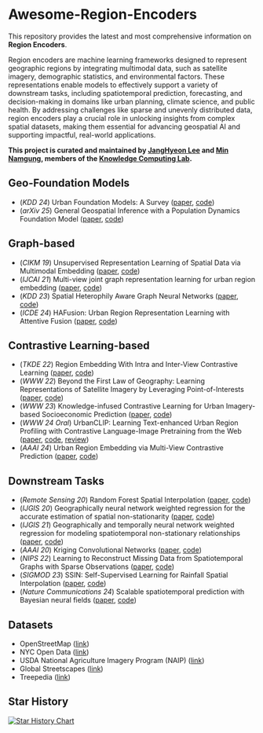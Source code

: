 # Awesome-Region-Encoders

This repository provides the latest and most comprehensive information on **Region Encoders**.

Region encoders are machine learning frameworks designed to represent geographic regions by integrating multimodal data, such as satellite imagery, demographic statistics, and environmental factors. These representations enable models to effectively support a variety of downstream tasks, including spatiotemporal prediction, forecasting, and decision-making in domains like urban planning, climate science, and public health. By addressing challenges like sparse and unevenly distributed data, region encoders play a crucial role in unlocking insights from complex spatial datasets, making them essential for advancing geospatial AI and supporting impactful, real-world applications.

**This project is curated and maintained by [JangHyeon Lee](https://janghyeon-lee.github.io/) and [Min Namgung](https://minnamgung.github.io/), members of the [Knowledge Computing Lab](https://knowledge-computing.github.io/).**

## Geo-Foundation Models
- (*KDD 24*) Urban Foundation Models: A Survey ([paper](https://dl.acm.org/doi/pdf/10.1145/3637528.3671453), [code](https://github.com/usail-hkust/Awesome-Urban-Foundation-Models))
- (*arXiv 25*) General Geospatial Inference with a Population Dynamics Foundation Model ([paper](https://arxiv.org/pdf/2411.07207), [code](https://github.com/google-research/population-dynamics))
  
## Graph-based
- (*CIKM 19*) Unsupervised Representation Learning of Spatial Data via Multimodal Embedding ([paper](https://dl.acm.org/doi/10.1145/3357384.3358001), [code](https://github.com/porterjenkins/region-encoder))
- (*IJCAI 21*) Multi-view joint graph representation learning for urban region embedding ([paper](https://www.ijcai.org/proceedings/2020/0611.pdf), [code](https://github.com/mingyangzhang/mv-region-embedding/tree/master))
- (*KDD 23*) Spatial Heterophily Aware Graph Neural Networks ([paper](https://dl.acm.org/doi/abs/10.1145/3580305.3599510), [code](https://github.com/PaddlePaddle/PaddleSpatial/tree/main/research/SHGNN))
- (*ICDE 24*) HAFusion: Urban Region Representation Learning with Attentive Fusion ([paper](https://arxiv.org/abs/2312.04606), [code](https://github.com/MiRuacle24/HAFusion))

## Contrastive Learning-based
- (*TKDE 22*) Region Embedding With Intra and Inter-View Contrastive Learning ([paper](https://arxiv.org/pdf/2211.08975), [code](https://github.com/Liang-NTU/ReMVC))
- (*WWW 22*) Beyond the First Law of Geography: Learning Representations of Satellite Imagery by Leveraging Point-of-Interests ([paper](https://dl.acm.org/doi/10.1145/3485447.3512149), [code](https://github.com/axin1301/satellite-imagery-POI))
- (*WWW 23*) Knowledge-infused Contrastive Learning for Urban Imagery-based Socioeconomic Prediction ([paper](https://dl.acm.org/doi/10.1145/3543507.3583876), [code](https://github.com/tsinghua-fib-lab/UrbanKG-KnowCL))
- (*WWW 24 Oral*) UrbanCLIP: Learning Text-enhanced Urban Region Profiling with Contrastive Language-Image Pretraining from the Web ([paper](https://arxiv.org/pdf/2310.18340), [code](https://github.com/stupidbuluchacha/urbanclip), [review](https://openreview.net/forum?id=KCZU12jzfC&referrer=%5Bthe%20profile%20of%20Yuxuan%20Liang%5D(%2Fprofile%3Fid%3D~Yuxuan_Liang1)))
- (*AAAI 24*) Urban Region Embedding via Multi-View Contrastive Prediction ([paper](https://arxiv.org/pdf/2312.09681), [code](https://github.com/lizc-sdu/ReCP))

## Downstream Tasks
- (*Remote Sensing 20*) Random Forest Spatial Interpolation ([paper](https://www.mdpi.com/2072-4292/12/10/1687), [code](https://github.com/AleksandarSekulic/RFSI))
- (*IJGIS 20*) Geographically neural network weighted regression for the accurate estimation of spatial non-stationarity ([paper](https://www.tandfonline.com/doi/full/10.1080/13658816.2019.1707834), [code](https://github.com/zjuwss/gnnwr))
- (*IJGIS 21*) Geographically and temporally neural network weighted regression for modeling spatiotemporal non-stationary relationships ([paper](https://www.tandfonline.com/doi/full/10.1080/13658816.2020.1775836), [code](https://github.com/zjuwss/gnnwr))
- (*AAAI 20*) Kriging Convolutional Networks ([paper](https://arxiv.org/pdf/2306.09463), [code](https://github.com/tufts-ml/kcn-torch))
- (*NIPS 22*) Learning to Reconstruct Missing Data from Spatiotemporal Graphs with Sparse Observations ([paper](https://proceedings.neurips.cc/paper_files/paper/2022/file/cf70320e93c08b39b1b29a348097a376-Paper-Conference.pdf), [code](https://github.com/Graph-Machine-Learning-Group/spin))
- (*SIGMOD 23*) SSIN: Self-Supervised Learning for Rainfall Spatial Interpolation ([paper](https://arxiv.org/abs/2311.15530), [code](https://github.com/jlidw/SSIN))
- (*Nature Communications 24*) Scalable spatiotemporal prediction with Bayesian neural fields ([paper](https://www.nature.com/articles/s41467-024-51477-5), [code](https://github.com/google/bayesnf))

## Datasets
- OpenStreetMap ([link](https://www.openstreetmap.org/))
- NYC Open Data ([link](https://opendata.cityofnewyork.us/))
- USDA National Agriculture Imagery Program (NAIP) ([link](https://coast.noaa.gov/htdata/raster3/imagery/NY_NAIP_2015_8402/))
- Global Streetscapes ([link](https://huggingface.co/datasets/NUS-UAL/global-streetscapes))
- Treepedia ([link](https://senseable.mit.edu/treepedia))

## Star History
[![Star History Chart](https://api.star-history.com/svg?repos=janghyeon-lee/Awesome-Region-Encoders&type=Date)](https://star-history.com/#janghyeon-lee/Awesome-Region-Encoders&Date)
